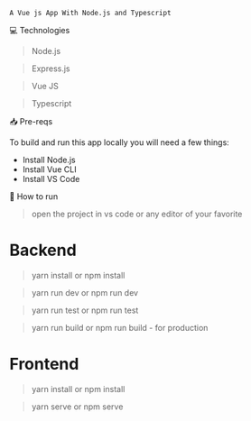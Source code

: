 `A Vue js App With Node.js and Typescript`

💻 Technologies

> Node.js

> Express.js 

> Vue JS

> Typescript

📥 Pre-reqs

To build and run this app locally you will need a few things:

- Install Node.js
- Install Vue CLI
- Install VS Code

👷 How to run

> open the project in vs code or any editor of your favorite

# Backend

> yarn install or npm install

> yarn run dev or npm run dev

> yarn run test or npm run test

> yarn run build or npm run build - for production

# Frontend

> yarn install or npm install

> yarn serve or npm serve
